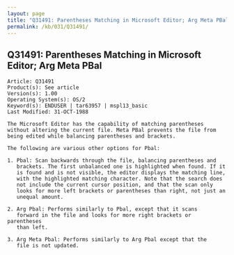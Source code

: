 ```yaml
---
layout: page
title: "Q31491: Parentheses Matching in Microsoft Editor; Arg Meta PBal"
permalink: /kb/031/Q31491/
---
```


## Q31491: Parentheses Matching in Microsoft Editor; Arg Meta PBal

	Article: Q31491
	Product(s): See article
	Version(s): 1.00
	Operating System(s): OS/2
	Keyword(s): ENDUSER | tar63957 | mspl13_basic
	Last Modified: 31-OCT-1988
	
	The Microsoft Editor has the capability of matching parentheses
	without altering the current file. Meta PBal prevents the file from
	being edited while balancing parentheses and brackets.
	
	The following are various other options for Pbal:
	
	1. Pbal: Scan backwards through the file, balancing parentheses and
	   brackets. The first unbalanced one is highlighted when found. If it
	   is found and is not visible, the editor displays the matching line,
	   with the highlighted matching character. Note that the search does
	   not include the current cursor position, and that the scan only
	   looks for more left brackets or parentheses than right, not just an
	   unequal amount.
	
	2. Arg Pbal: Performs similarly to Pbal, except that it scans
	   forward in the file and looks for more right brackets or parentheses
	   than left.
	
	3. Arg Meta Pbal: Performs similarly to Arg Pbal except that the
	   file is not updated.
